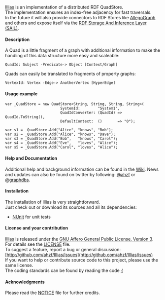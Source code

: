 [Illias](http://github.com/ahzf/Illias) is an implementation of a distributed RDF QuadStore.    
The implementation ensures an index-free adjacency for fast traversals.    
In the future it will also provide connectors to RDF Stores like [AllegoGraph](http://www.franz.com/agraph/allegrograph) and others and expose itself via the [RDF Storage And Inference Layer (SAIL)](http://www.openrdf.org/doc/sesame/api/org/openrdf/sesame/sail/package-summary.html).

#### Description

 A Quad is a little fragment of a graph with additional information to make the handling of this data structure more easy and scaleable:    
 
    QuadId: Subject -Predicate-> Object [Context/Graph]    
 
 
 Quads can easily be translated to fragments of property graphs:    
 
    VertexId: Vertex -Edge-> AnotherVertex [HyperEdge]    


#### Usage example

    var _QuadStore = new QuadStore<String, String, String, String>(
                             SystemId:        "System1",
                             QuadIdConverter: (QuadId) => QuadId.ToString(),
                             DefaultContext:  ()       => "0");

    var s1 = _QuadStore.Add("Alice", "knows", "Bob");
    var s2 = _QuadStore.Add("Alice", "knows", "Dave");
    var s3 = _QuadStore.Add("Bob",   "knows", "Carol");
    var s4 = _QuadStore.Add("Eve",   "loves", "Alice");
    var s5 = _QuadStore.Add("Carol", "loves", "Alice");


#### Help and Documentation

Additional help and background information can be found in the [Wiki](http://github.com/ahzf/Illias/wiki).
News and updates can also be found on twitter by following: [@ahzf](http://www.twitter.com/ahzf) or [@graphdbs](http://www.twitter.com/graphdbs).

#### Installation

The installation of Illias is very straightforward.    
Just check out or download its sources and all its dependencies:

- [NUnit](http://www.nunit.org/) for unit tests

#### License and your contribution

[Illias](http://github.com/ahzf/Illias) is released under the [GNU Affero General Public License, Version 3](http://www.gnu.org/licenses/agpl.html). For details see the [LICENSE](/ahzf/Illias/blob/master/LICENSE) file.    
To suggest a feature, report a bug or general discussion: [http://github.com/ahzf/Illias/issues](http://github.com/ahzf/Illias/issues)    
If you want to help or contribute source code to this project, please use the same license.   
The coding standards can be found by reading the code ;)

#### Acknowledgments

Please read the [NOTICE](/ahzf/Illias/blob/master/NOTICE) file for further credits.

